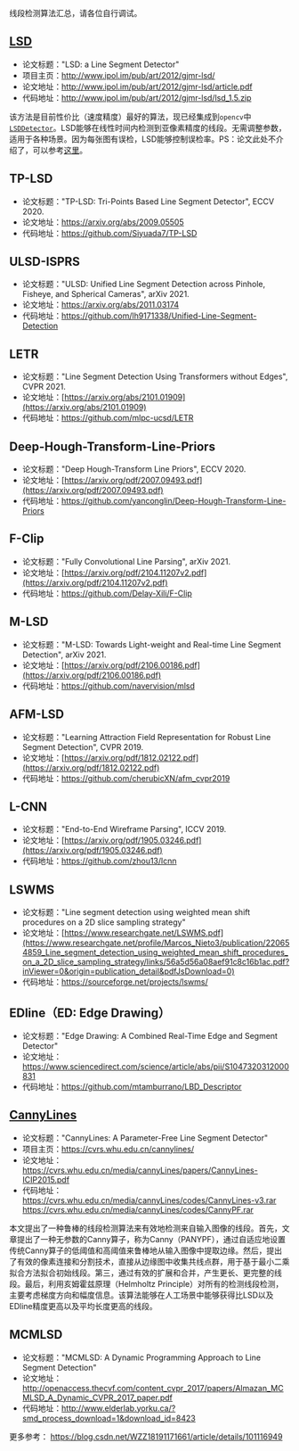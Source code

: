 线段检测算法汇总，请各位自行调试。

## [LSD](http://www.ipol.im/pub/art/2012/gjmr-lsd/)

- 论文标题："LSD: a Line Segment Detector"
- 项目主页：http://www.ipol.im/pub/art/2012/gjmr-lsd/
- 论文地址：http://www.ipol.im/pub/art/2012/gjmr-lsd/article.pdf
- 代码地址：http://www.ipol.im/pub/art/2012/gjmr-lsd/lsd_1.5.zip

该方法是目前性价比（速度精度）最好的算法，现已经集成到`opencv`中[`LSDDetector`](https://docs.opencv.org/master/d1/dbd/classcv_1_1line__descriptor_1_1LSDDetector.html)。LSD能够在线性时间内检测到亚像素精度的线段。无需调整参数，适用于各种场景。因为每张图有误检，LSD能够控制误检率。PS：论文此处不介绍了，可以参考[这里](https://blog.csdn.net/chishuideyu/article/details/78081643?locationNum=9&fps=1)。

## TP-LSD

- 论文标题："TP-LSD: Tri-Points Based Line Segment Detector", ECCV 2020.
- 论文地址：https://arxiv.org/abs/2009.05505
- 代码地址：https://github.com/Siyuada7/TP-LSD


## ULSD-ISPRS

- 论文标题："ULSD: Unified Line Segment Detection across Pinhole, Fisheye, and Spherical Cameras",  arXiv 2021.
- 论文地址：https://arxiv.org/abs/2011.03174
- 代码地址：https://github.com/lh9171338/Unified-Line-Segment-Detection

## LETR

- 论文标题："Line Segment Detection Using Transformers without Edges",  CVPR 2021.
- 论文地址：[https://arxiv.org/abs/2101.01909](https://arxiv.org/abs/2101.01909)
- 代码地址：https://github.com/mlpc-ucsd/LETR


## Deep-Hough-Transform-Line-Priors

- 论文标题："Deep Hough-Transform Line Priors",  ECCV 2020.
- 论文地址：[https://arxiv.org/pdf/2007.09493.pdf](https://arxiv.org/pdf/2007.09493.pdf)
- 代码地址：https://github.com/yanconglin/Deep-Hough-Transform-Line-Priors


## F-Clip

- 论文标题："Fully Convolutional Line Parsing",  arXiv 2021.
- 论文地址：[https://arxiv.org/pdf/2104.11207v2.pdf](https://arxiv.org/pdf/2104.11207v2.pdf)
- 代码地址：https://github.com/Delay-Xili/F-Clip


## M-LSD

- 论文标题："M-LSD: Towards Light-weight and Real-time Line Segment Detection",  arXiv 2021.
- 论文地址：[https://arxiv.org/pdf/2106.00186.pdf](https://arxiv.org/pdf/2106.00186.pdf)
- 代码地址：https://github.com/navervision/mlsd


## AFM-LSD

- 论文标题："Learning Attraction Field Representation for Robust Line Segment Detection",  CVPR 2019.
- 论文地址：[https://arxiv.org/pdf/1812.02122.pdf](https://arxiv.org/pdf/1812.02122.pdf)
- 代码地址：https://github.com/cherubicXN/afm_cvpr2019


## L-CNN

- 论文标题："End-to-End Wireframe Parsing",  ICCV 2019.
- 论文地址：[https://arxiv.org/pdf/1905.03246.pdf](https://arxiv.org/pdf/1905.03246.pdf)
- 代码地址：https://github.com/zhou13/lcnn


## LSWMS

- 论文标题："Line segment detection using weighted mean shift procedures on a 2D slice sampling strategy"
- 论文地址：[https://www.researchgate.net/LSWMS.pdf](https://www.researchgate.net/profile/Marcos_Nieto3/publication/220654859_Line_segment_detection_using_weighted_mean_shift_procedures_on_a_2D_slice_sampling_strategy/links/56a5d56a08aef91c8c16b1ac.pdf?inViewer=0&origin=publication_detail&pdfJsDownload=0)
- 代码地址：https://sourceforge.net/projects/lswms/

## EDline（ED: Edge Drawing）
- 论文标题："Edge Drawing: A Combined Real-Time Edge and Segment Detector"
- 论文地址：https://www.sciencedirect.com/science/article/abs/pii/S1047320312000831
- 代码地址：https://github.com/mtamburrano/LBD_Descriptor

## [CannyLines](https://cvrs.whu.edu.cn/cannylines/)

- 论文标题："CannyLines: A Parameter-Free Line Segment Detector"
- 项目主页：https://cvrs.whu.edu.cn/cannylines/
- 论文地址：https://cvrs.whu.edu.cn/media/cannyLines/papers/CannyLines-ICIP2015.pdf
- 代码地址：https://cvrs.whu.edu.cn/media/cannyLines/codes/CannyLines-v3.rar
            https://cvrs.whu.edu.cn/media/cannyLines/codes/CannyPF.rar

本文提出了一种鲁棒的线段检测算法来有效地检测来自输入图像的线段。首先，文章提出了一种无参数的Canny算子，称为Canny（PANYPF），通过自适应地设置传统Canny算子的低阈值和高阈值来鲁棒地从输入图像中提取边缘。然后，提出了有效的像素连接和分割技术，直接从边缘图中收集共线点群，用于基于最小二乘拟合方法拟合初始线段。第三，通过有效的扩展和合并，产生更长、更完整的线段。最后，利用亥姆霍兹原理（Helmholtz Principle）对所有的检测线段检测，主要考虑梯度方向和幅度信息。该算法能够在人工场景中能够获得比LSD以及EDline精度更高以及平均长度更高的线段。

## MCMLSD

- 论文标题："MCMLSD: A Dynamic Programming Approach to Line Segment Detection"
- 论文地址：http://openaccess.thecvf.com/content_cvpr_2017/papers/Almazan_MCMLSD_A_Dynamic_CVPR_2017_paper.pdf
- 代码地址：http://www.elderlab.yorku.ca/?smd_process_download=1&download_id=8423


更多参考：
https://blog.csdn.net/WZZ18191171661/article/details/101116949
